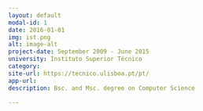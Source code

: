 ```yaml
---
layout: default
modal-id: 1
date: 2016-01-01
img: ist.png
alt: image-alt
project-date: September 2009 - June 2015
university: Instituto Superior Técnico
category:
site-url: https://tecnico.ulisboa.pt/pt/
app-url:
description: Bsc. and Msc. degree on Computer Science

---
```

